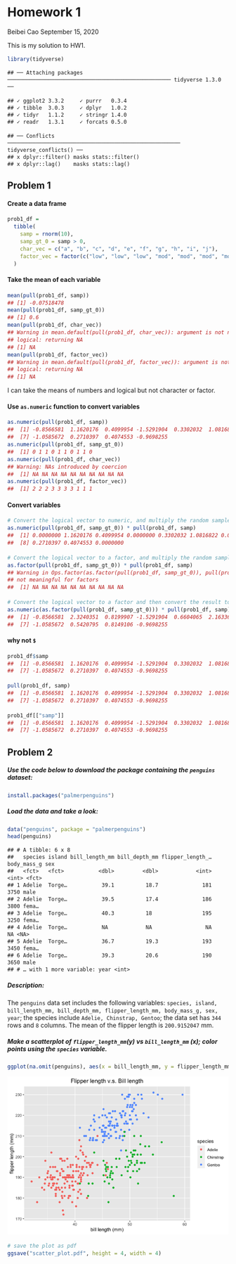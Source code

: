 Homework 1
================
Beibei Cao
September 15, 2020

This is my solution to HW1.

``` r
library(tidyverse)
```

    ## ── Attaching packages ──────────────────────────────────────────────────── tidyverse 1.3.0 ──

    ## ✓ ggplot2 3.3.2     ✓ purrr   0.3.4
    ## ✓ tibble  3.0.3     ✓ dplyr   1.0.2
    ## ✓ tidyr   1.1.2     ✓ stringr 1.4.0
    ## ✓ readr   1.3.1     ✓ forcats 0.5.0

    ## ── Conflicts ─────────────────────────────────────────────────────── tidyverse_conflicts() ──
    ## x dplyr::filter() masks stats::filter()
    ## x dplyr::lag()    masks stats::lag()

## Problem 1

#### Create a data frame

``` r
prob1_df = 
  tibble(
    samp = rnorm(10),
    samp_gt_0 = samp > 0,
    char_vec = c("a", "b", "c", "d", "e", "f", "g", "h", "i", "j"),
    factor_vec = factor(c("low", "low", "low", "mod", "mod", "mod", "mod", "high", "high", "high"))
  )
```

#### Take the mean of each variable

``` r
mean(pull(prob1_df, samp))
## [1] -0.07518478
mean(pull(prob1_df, samp_gt_0))
## [1] 0.6
mean(pull(prob1_df, char_vec))
## Warning in mean.default(pull(prob1_df, char_vec)): argument is not numeric or
## logical: returning NA
## [1] NA
mean(pull(prob1_df, factor_vec))
## Warning in mean.default(pull(prob1_df, factor_vec)): argument is not numeric or
## logical: returning NA
## [1] NA
```

I can take the means of numbers and logical but not character or factor.

#### Use `as.numeric` function to convert variables

``` r
as.numeric(pull(prob1_df, samp))
##  [1] -0.8566581  1.1620176  0.4099954 -1.5291904  0.3302032  1.0816822
##  [7] -1.0585672  0.2710397  0.4074553 -0.9698255
as.numeric(pull(prob1_df, samp_gt_0))
##  [1] 0 1 1 0 1 1 0 1 1 0
as.numeric(pull(prob1_df, char_vec))
## Warning: NAs introduced by coercion
##  [1] NA NA NA NA NA NA NA NA NA NA
as.numeric(pull(prob1_df, factor_vec))
##  [1] 2 2 2 3 3 3 3 1 1 1
```

#### Convert variables

``` r
# Convert the logical vector to numeric, and multiply the random sample by the result.
as.numeric(pull(prob1_df, samp_gt_0)) * pull(prob1_df, samp)
##  [1] 0.0000000 1.1620176 0.4099954 0.0000000 0.3302032 1.0816822 0.0000000
##  [8] 0.2710397 0.4074553 0.0000000

# Convert the logical vector to a factor, and multiply the random sample by the result.
as.factor(pull(prob1_df, samp_gt_0)) * pull(prob1_df, samp)
## Warning in Ops.factor(as.factor(pull(prob1_df, samp_gt_0)), pull(prob1_df, : '*'
## not meaningful for factors
##  [1] NA NA NA NA NA NA NA NA NA NA

# Convert the logical vector to a factor and then convert the result to numeric, and multiply the random sample by the result
as.numeric(as.factor(pull(prob1_df, samp_gt_0))) * pull(prob1_df, samp)
##  [1] -0.8566581  2.3240351  0.8199907 -1.5291904  0.6604065  2.1633644
##  [7] -1.0585672  0.5420795  0.8149106 -0.9698255
```

#### why not `$`

``` r
prob1_df$samp
##  [1] -0.8566581  1.1620176  0.4099954 -1.5291904  0.3302032  1.0816822
##  [7] -1.0585672  0.2710397  0.4074553 -0.9698255

pull(prob1_df, samp)
##  [1] -0.8566581  1.1620176  0.4099954 -1.5291904  0.3302032  1.0816822
##  [7] -1.0585672  0.2710397  0.4074553 -0.9698255

prob1_df[["samp"]]
##  [1] -0.8566581  1.1620176  0.4099954 -1.5291904  0.3302032  1.0816822
##  [7] -1.0585672  0.2710397  0.4074553 -0.9698255
```

## Problem 2

##### Use the code below to download the package containing the `penguins` dataset:

``` r
install.packages("palmerpenguins")
```

##### Load the data and take a look:

``` r
data("penguins", package = "palmerpenguins")
head(penguins)
```

    ## # A tibble: 6 x 8
    ##   species island bill_length_mm bill_depth_mm flipper_length_… body_mass_g sex  
    ##   <fct>   <fct>           <dbl>         <dbl>            <int>       <int> <fct>
    ## 1 Adelie  Torge…           39.1          18.7              181        3750 male 
    ## 2 Adelie  Torge…           39.5          17.4              186        3800 fema…
    ## 3 Adelie  Torge…           40.3          18                195        3250 fema…
    ## 4 Adelie  Torge…           NA            NA                 NA          NA <NA> 
    ## 5 Adelie  Torge…           36.7          19.3              193        3450 fema…
    ## 6 Adelie  Torge…           39.3          20.6              190        3650 male 
    ## # … with 1 more variable: year <int>

##### Description:

The `penguins` data set includes the following variables: `species,
island, bill_length_mm, bill_depth_mm, flipper_length_mm, body_mass_g,
sex, year`; the species include `Adelie, Chinstrap, Gentoo`; the data
set has `344` rows and `8` columns. The mean of the flipper length is
`200.9152047` mm.

##### Make a scatterplot of `flipper_length_mm`(y) vs `bill_length_mm` (x); color points using the `species` variable.

``` r
ggplot(na.omit(penguins), aes(x = bill_length_mm, y = flipper_length_mm, color = species, )) + geom_point() + xlab("bill length (mm)") + ylab("flipper length (mm)") + ggtitle("Flipper length v.s. Bill length") + theme(plot.title = element_text(hjust = 0.5))
```

![](HW1_files/figure-gfm/plot_and_save-1.png)<!-- -->

``` r
# save the plot as pdf
ggsave("scatter_plot.pdf", height = 4, width = 4)
```
